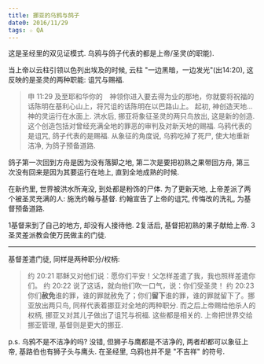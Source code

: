 ```yaml
---
title: 挪亚的乌鸦与鸽子
date0: 2016/11/29
tags: ☆ QA 
---
```


这是圣经里的双见证模式. 乌鸦与鸽子代表的都是上帝/圣灵(的职能).

当上帝以云柱引领以色列出埃及的时候, 云柱 "一边黑暗，一边发光"(出14:20), 这反映的是圣灵的两种职能: 诅咒与赐福.

> 申 11:29 及至耶和华你的　神领你进入要去得为业的那地，你就要将祝福的话陈明在基利心山上，将咒诅的话陈明在以巴路山上。
起初, 神创造天地...神的灵运行在水面上. 洪水后, 挪亚将象征圣灵的两只鸟放出, 这是新的创造. 这个创造包括对曾经充满全地的罪恶的审判及对新天地的赐福. 乌鸦代表的是诅咒, 鸽子代表的是赐福. 从象征的角度说, 乌鸦吃掉了死尸, 使大地重新洁净, 为鸽子预备道路.

鸽子第一次回到方舟是因为没有落脚之地, 第二次是要把初熟之果带回方舟, 第三次没有回来是因为其要运行在地上, 直到全地成熟的时候.

在新约里, 世界被洪水所淹没, 到处都是粉饰的尸体. 为了更新天地, 上帝差派了两个被圣灵充满的人: 施洗约翰与基督. 约翰宣告了上帝的诅咒, 传悔改的洗礼, 为基督预备道路.

1基督来到了自己的地方, 却没有人接待他. 2复活后, 基督把初熟的果子献给上帝. 3圣灵差派教会使万民做主的门徒.

---
基督差遣门徒, 同样是两种职分/权柄:

> 约 20:21 耶稣又对他们说：愿你们平安！父怎样差遣了我，我也照样差遣你们。
> 约 20:22 说了这话，就向他们吹一口气，说：你们受圣灵！
> 约 20:23 你们**赦免**谁的罪，谁的罪就赦免了；你们**留下**谁的罪，谁的罪就留下了。挪亚放出两只鸟, 同样代表着挪亚对全地的两种职分. 而之后上帝赐给他杀人的权柄, 挪亚又对其儿子做出了诅咒与祝福. 这些都是相关的. 上帝把世界交给挪亚管理, 基督则是更大的挪亚.

p.s.
乌鸦不是不洁净的吗?
没错, 但狮子与鹰都是不洁净的, 两者却都可以象征上帝, 基路伯也有狮子头与鹰头.  在圣经里, 乌鸦也并不是 "不吉祥" 的符号.
